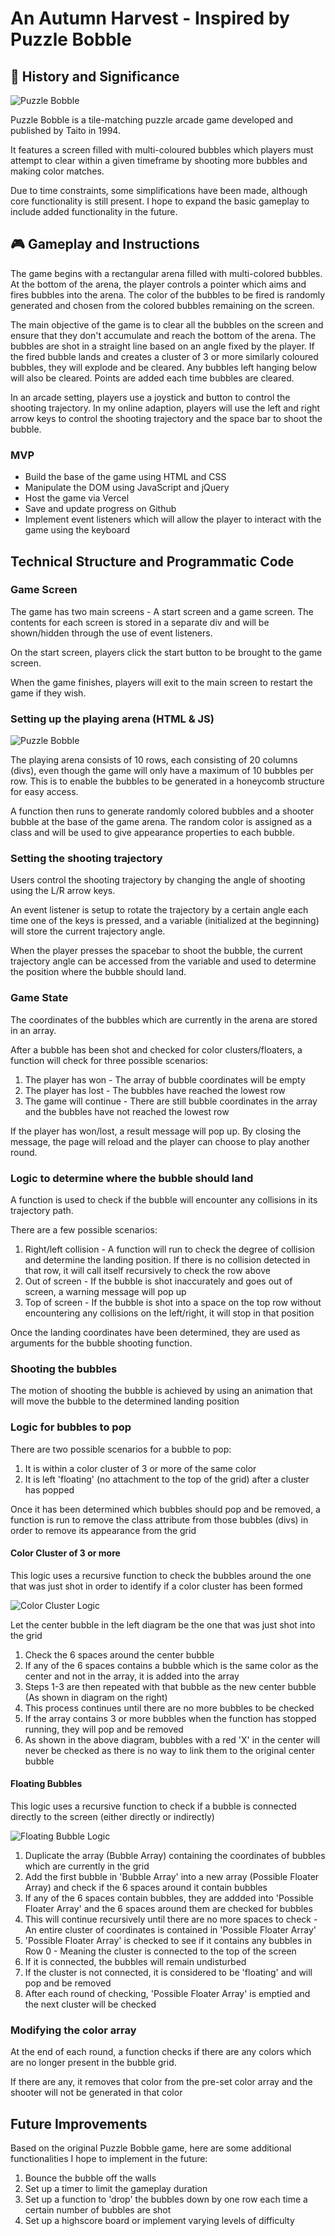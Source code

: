 # An Autumn Harvest - Inspired by Puzzle Bobble

## 🦖 History and Significance
![Puzzle Bobble](https://i0.wp.com/www.thexboxhub.com/wp-content/uploads/2018/12/neogeo-puzzle-bobble.jpeg?fit=1920%2C1080&ssl=1)

Puzzle Bobble is a tile-matching puzzle arcade game developed and published by Taito in 1994.

It features a screen filled with multi-coloured bubbles which players must attempt to clear within a given timeframe by shooting more bubbles and making color matches.

Due to time constraints, some simplifications have been made, although core functionality is still present. I hope to expand the basic gameplay to include added functionality in the future.

## 🎮 Gameplay and Instructions
The game begins with a rectangular arena filled with multi-colored bubbles. At the bottom of the arena, the player controls a pointer which aims and fires bubbles into the arena. The color of the bubbles to be fired is randomly generated and chosen from the colored bubbles remaining on the screen.

The main objective of the game is to clear all the bubbles on the screen and ensure that they don't accumulate and reach the bottom of the arena. The bubbles are shot in a straight line based on an angle fixed by the player. If the fired bubble lands and creates a cluster of 3 or more similarly coloured bubbles, they will explode and be cleared. Any bubbles left hanging below will also be cleared. Points are added each time bubbles are cleared.

In an arcade setting, players use a joystick and button to control the shooting trajectory. In my online adaption, players will use the left and right arrow keys to control the shooting trajectory and the space bar to shoot the bubble.

### MVP
- Build the base of the game using HTML and CSS
- Manipulate the DOM using JavaScript and jQuery
- Host the game via Vercel
- Save and update progress on Github
- Implement event listeners which will allow the player to interact with the game using the keyboard

## Technical Structure and Programmatic Code
### Game Screen
The game has two main screens - A start screen and a game screen. The contents for each screen is stored in a separate div and will be shown/hidden through the use of event listeners.

On the start screen, players click the start button to be brought to the game screen.

When the game finishes, players will exit to the main screen to restart the game if they wish.

### Setting up the playing arena (HTML & JS)

![Puzzle Bobble](./images/screen-su.png)

The playing arena consists of 10 rows, each consisting of 20 columns (divs), even though the game will only have a maximum of 10 bubbles per row. This is to enable the bubbles to be generated in a honeycomb structure for easy access.

A function then runs to generate randomly colored bubbles and a shooter bubble at the base of the game arena. The random color is assigned as a class and will be used to give appearance properties to each bubble.

### Setting the shooting trajectory
Users control the shooting trajectory by changing the angle of shooting using the L/R arrow keys.

An event listener is setup to rotate the trajectory by a certain angle each time one of the keys is pressed, and a variable (initialized at the beginning) will store the current trajectory angle.

When the player presses the spacebar to shoot the bubble, the current trajectory angle can be accessed from the variable and used to determine the position where the bubble should land.

### Game State
The coordinates of the bubbles which are currently in the arena are stored in an array.

After a bubble has been shot and checked for color clusters/floaters, a function will check for three possible scenarios:
1. The player has won - The array of bubble coordinates will be empty
2. The player has lost - The bubbles have reached the lowest row
3. The game will continue - There are still bubble coordinates in the array and the bubbles have not reached the lowest row

If the player has won/lost, a result message will pop up. By closing the message, the page will reload and the player can choose to play another round.

### Logic to determine where the bubble should land
A function is used to check if the bubble will encounter any collisions in its trajectory path.

There are a few possible scenarios:
1. Right/left collision - A function will run to check the degree of collision and determine the landing position. If there is no collision detected in that row, it will call itself recursively to check the row above
2. Out of screen - If the bubble is shot inaccurately and goes out of screen, a warning message will pop up
3. Top of screen - If the bubble is shot into a space on the top row without encountering any collisions on the left/right, it will stop in that position

Once the landing coordinates have been determined, they are used as arguments for the bubble shooting function.

### Shooting the bubbles
The motion of shooting the bubble is achieved by using an animation that will move the bubble to the determined landing position

### Logic for bubbles to pop
There are two possible scenarios for a bubble to pop:
1. It is within a color cluster of 3 or more of the same color
2. It is left 'floating' (no attachment to the top of the grid) after a cluster has popped

Once it has been determined which bubbles should pop and be removed, a function is run to remove the class attribute from those bubbles (divs) in order to remove its appearance from the grid

#### Color Cluster of 3 or more
This logic uses a recursive function to check the bubbles around the one that was just shot in order to identify if a color cluster has been formed

![Color Cluster Logic](./images/color-cluster.png)

Let the center bubble in the left diagram be the one that was just shot into the grid
1. Check the 6 spaces around the center bubble
2. If any of the 6 spaces contains a bubble which is the same color as the center and not in the array, it is added into the array
3. Steps 1-3 are then repeated with that bubble as the new center bubble (As shown in diagram on the right)
4. This process continues until there are no more bubbles to be checked
5. If the array contains 3 or more bubbles when the function has stopped running, they will pop and be removed
6. As shown in the above diagram, bubbles with a red 'X' in the center will never be checked as there is no way to link them to the original center bubble

#### Floating Bubbles
This logic uses a recursive function to check if a bubble is connected directly to the screen (either directly or indirectly)

![Floating Bubble Logic](./images/floaters.png)

1. Duplicate the array (Bubble Array) containing the coordinates of bubbles which are currently in the grid
2. Add the first bubble in 'Bubble Array' into a new array (Possible Floater Array) and check if the 6 spaces around it contain bubbles
3. If any of the 6 spaces contain bubbles, they are addded into 'Possible Floater Array' and the 6 spaces around them are checked for bubbles
4. This will continue recursively until there are no more spaces to check - An entire cluster of coordinates is contained in 'Possible Floater Array'
5. 'Possible Floater Array' is checked to see if it contains any bubbles in Row 0 - Meaning the cluster is connected to the top of the screen
6. If it is connected, the bubbles will remain undisturbed
7. If the cluster is not connected, it is considered to be 'floating' and will pop and be removed
8. After each round of checking, 'Possible Floater Array' is emptied and the next cluster will be checked

### Modifying the color array
At the end of each round, a function checks if there are any colors which are no longer present in the bubble grid.

If there are any, it removes that color from the pre-set color array and the shooter will not be generated in that color

## Future Improvements
Based on the original Puzzle Bobble game, here are some additional functionalities I hope to implement in the future:
1. Bounce the bubble off the walls
2. Set up a timer to limit the gameplay duration
3. Set up a function to 'drop' the bubbles down by one row each time a certain number of bubbles are shot
4. Set up a highscore board or implement varying levels of difficulty

